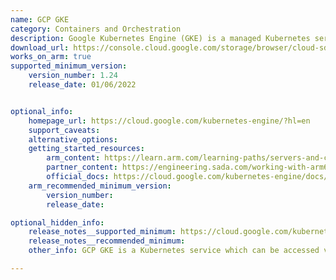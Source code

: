 ```yaml
---
name: GCP GKE
category: Containers and Orchestration
description: Google Kubernetes Engine (GKE) is a managed Kubernetes service that allows users to run containerized applications at scale using Google's infrastructure.
download_url: https://console.cloud.google.com/storage/browser/cloud-sdk-release;tab=objects?_ga=2.118271305.1562148867.1713173610-257887511.1712659499&prefix=&forceOnObjectsSortingFiltering=true
works_on_arm: true
supported_minimum_version:
    version_number: 1.24
    release_date: 01/06/2022


optional_info:
    homepage_url: https://cloud.google.com/kubernetes-engine/?hl=en
    support_caveats:
    alternative_options:
    getting_started_resources:
        arm_content: https://learn.arm.com/learning-paths/servers-and-cloud-computing/gke/
        partner_content: https://engineering.sada.com/working-with-arm64-machines-on-google-kubernetes-engine-8667984c566e
        official_docs: https://cloud.google.com/kubernetes-engine/docs/concepts/arm-on-gke
    arm_recommended_minimum_version:
        version_number:
        release_date:

optional_hidden_info:
    release_notes__supported_minimum: https://cloud.google.com/kubernetes-engine/docs/concepts/arm-on-gke#arm-requirements-limitations
    release_notes__recommended_minimum:
    other_info: GCP GKE is a Kubernetes service which can be accessed via the gcloud CLI. "gcloud" can be downloaded from [here](https://console.cloud.google.com/storage/browser/cloud-sdk-release;tab=objects?_ga=2.118271305.1562148867.1713173610-257887511.1712659499&prefix=&forceOnObjectsSortingFiltering=true).

---
```

